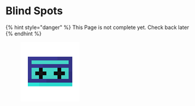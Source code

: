 # Blind Spots

{% hint style="danger" %}
This Page is not complete yet. Check back later
{% endhint %}

<figure><img src="https://github.com/ItsMePok/PFE/blob/wikiAssets/cassette/cassette_blindspots.png?raw=true" alt=""><figcaption></figcaption></figure>
